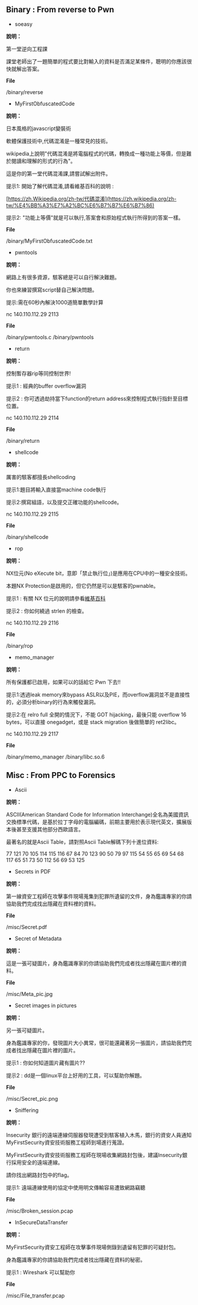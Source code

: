 ## Binary : From reverse to Pwn

- soeasy

**說明：**

第一堂逆向工程課

課堂老師出了一題簡單的程式要比對輸入的資料是否滿足某條件，聰明的你應該很快就解出答案。

**File**

/binary/reverse

- MyFirstObfuscatedCode

**說明：**

日本風格的javascript變裝術

軟體保護技術中,代碼混淆是一種常見的技術。

wikipedia上說明"代碼混淆是將電腦程式的代碼，轉換成一種功能上等價，但是難於閱讀和理解的形式的行為"。

這是你的第一堂代碼混淆課,請嘗試解出附件。

提示1: 開始了解代碼混淆,請看維基百科的說明 :

[https://zh.Wikipedia.org/zh-tw/代碼混淆](https://zh.wikipedia.org/zh-tw/%E4%BB%A3%E7%A2%BC%E6%B7%B7%E6%B7%86)

提示2: "功能上等價"就是可以執行,答案會和原始程式執行所得到的答案一樣。

**File**

/binary/MyFirstObfuscatedCode.txt

- pwntools

**說明：**

網路上有很多資源，駭客總是可以自行解決難題。

你也來練習撰寫script替自己解決問題。

提示:需在60秒內解決1000道簡單數學計算

nc 140.110.112.29 2113

**File**

/binary/pwntools.c
/binary/pwntools

- return

**說明：**

控制暫存器rip等同控制世界!

提示1 : 經典的buffer overflow漏洞

提示2 : 你可透過劫持當下function的return address來控制程式執行指針至目標位置。

nc 140.110.112.29 2114

**File**

/binary/return


- shellcode

**說明：**

厲害的駭客都擅長shellcoding

提示1:題目將輸入直接當machine code執行

提示2:撰寫組語，以及提交正確功能的shellcode。

nc 140.110.112.29 2115

**File**

/binary/shellcode


- rop

**說明：**

NX位元(No eXecute bit，意即「禁止執行位」)是應用在CPU中的一種安全技術。

本題NX Protection是啟用的，但它仍然是可以是駭客的pwnable。

提示1 : 有關 NX 位元的說明請參看[維基百科](https://en.wikipedia.org/wiki/NX_bit)

提示2 : 你如何繞過 strlen 的檢查。

nc 140.110.112.29 2116

**File**

/binary/rop

- memo_manager

**說明：**

所有保護都已啟用，如果可以的話給它 Pwn 下去!!

提示1:透過leak memory來bypass ASLR以及PIE，而overflow漏洞並不是直接性的，必須分析binary的行為來觸發漏洞。

提示2:在 relro full 全開的情況下，不能 GOT hijacking，最後只能 overflow 16 bytes，可以直接 onegadget，或是 stack migration 後做簡單的 ret2libc。

nc 140.110.112.29 2117


**File**

/binary/memo_manager
/binary/libc.so.6


## Misc : From PPC to Forensics

- Ascii

**說明：**

ASCII(American Standard Code for Information Interchange)全名為美國資訊交換標準代碼，是基於拉丁字母的電腦編碼，前期主要用於表示現代英文，擴展版本後甚至支援其他部分西歐語言。

最著名的就是Ascii Table，請對照Ascii Table解碼下列十進位資料:

77 121 70 105 114 115 116 67 84 70 123 90 50 79 97 115 54 55 65 69 54 68 117 65 51 73 50 112 56 69 53 125

- Secrets in PDF

**說明：**

第一線資安工程師在攻擊事件現場蒐集到犯罪所遺留的文件，身為鑑識專家的你請協助我們完成找出隱藏在資料裡的資料。

**File**

/misc/Secret.pdf

- Secret of Metadata

**說明：**

這是一張可疑圖片，身為鑑識專家的你請協助我們完成者找出隱藏在圖片裡的資料。

**File**

/misc/Meta_pic.jpg

- Secret images in pictures

**說明：**

另一張可疑圖片。

身為鑑識專家的你，發現圖片大小異常，很可能還藏著另一張圖片，請協助我們完成者找出隱藏在圖片裡的圖片。

提示1 : 你如何知道圖片藏有圖片??

提示2 : dd是一個linux平台上好用的工具，可以幫助你解題。

**File**

/misc/Secret_pic.png

- Sniffering

**說明：**

Insecurity 銀行的遠端連線伺服器發現遭受到駭客植入木馬，銀行的資安人員通知MyFirstSecurity資安技術服務工程師到場進行蒐證。

MyFirstSecurity資安技術服務工程師在現場收集網路封包後，建議Insecurity銀行採用安全的遠端連線。

請你找出網路封包中的flag。

提示1: 遠端連線使用的協定中使用明文傳輸容易遭致網路竊聽

**File**

/misc/Broken_session.pcap


- InSecureDataTransfer

**說明：**

MyFirstSecurity資安工程師在攻擊事件現場側錄到遺留有犯罪的可疑封包。

身為鑑識專家的你請協助我們完成者找出隱藏在資料的秘密。

提示1 : Wireshark 可以幫助你

**File**

/misc/File_transfer.pcap